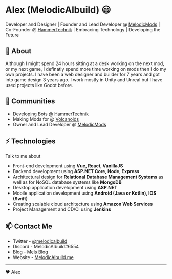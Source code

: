 # Alex (MelodicAlbuild) 😃
Developer and Designer | Founder and Lead Developer @ [MelodicMods](https://github.com/melodicmods) | Co-Founder @ [HammerTechnik](https://github.com/HammerTechnik) | Embracing Technology | Developing the Future

## 🧐 About
Although I might spend 24 hours sitting at a desk working on the next mod, or my next game, I definatly spend more time working
on mods then I do my own projects. I have been a web designer and builder for 7 years and got into game design 3 years ago. I work 
mostly in Unity and Unreal but I have used projects like Godot before.

## 👯 Communities
- Developing Bots @ [HammerTechnik](https://discord.gg/hammertechnik)
- Making Mods for @ [Volcanoids](https://discord.gg/volcanoids)
- Owner and Lead Developer @ [MelodicMods](https://melodicalbuild.me)

## ⚡ Technologies
Talk to me about
- Front-end development using **Vue, React, VanillaJS**
- Backend development using **ASP.NET Core, Node, Express**
- Architectural design for **Relational Database Management Systems** as well as for NoSQL database systems like **MongoDB**
- Desktop application development using **ASP.NET**
- Mobile application development using **Android (Java or Kotlin), IOS (Swift)**
- Creating scalable cloud architecture using **Amazon Web Services**
- Project Management and CD/CI using **Jenkins**

## 📫 Contact Me
- Twitter - [@melodicalbuild](https://twitter.com/melodicalbuild)
- Discord - MelodicAlbuild#6554
- Blog - [Mels Blog](https://docs.melodicalbuild.me/blog)
- Website - [MelodicAlbuild.me](https://melodicalbuild.me)

---
❤ Alex
